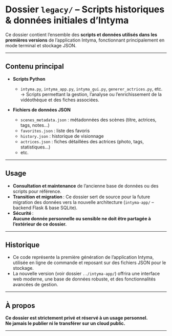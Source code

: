 # Dossier `legacy/` – Scripts historiques & données initiales d’Intyma

Ce dossier contient l’ensemble des **scripts et données utilisés dans les premières versions** de l’application Intyma, fonctionnant principalement en mode terminal et stockage JSON.

---

## Contenu principal

- **Scripts Python**  
  - `intyma.py`, `intyma_app.py`, `intyma_gui.py`, `generer_actrices.py`, etc.  
  → Scripts permettant la gestion, l’analyse ou l’enrichissement de la vidéothèque et des fiches associées.

- **Fichiers de données JSON**  
  - `scenes_metadata.json` : métadonnées des scènes (titre, actrices, tags, notes…)
  - `favorites.json` : liste des favoris
  - `history.json` : historique de visionnage
  - `actrices.json` : fiches détaillées des actrices (photo, tags, statistiques…)
  - etc.

---

## Usage

- **Consultation et maintenance** de l’ancienne base de données ou des scripts pour référence.
- **Transition et migration** : Ce dossier sert de source pour la future migration des données vers la nouvelle architecture (`intyma-app/` – backend Flask & base SQLite).
- **Sécurité** :  
  **Aucune donnée personnelle ou sensible ne doit être partagée à l’extérieur de ce dossier.**

---

## Historique

- Ce code représente la première génération de l’application Intyma, utilisée en ligne de commande et reposant sur des fichiers JSON pour le stockage.
- La nouvelle version (voir dossier `../intyma-app/`) offrira une interface web moderne, une base de données robuste, et des fonctionnalités avancées de gestion.

---

## À propos

**Ce dossier est strictement privé et réservé à un usage personnel.  
Ne jamais le publier ni le transférer sur un cloud public.**

---

